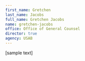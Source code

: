 ```yaml
---
first_name: Gretchen
last_name: Jacobs
full_name: Gretchen Jacobs
name: gretchen-jacobs
office: Office of General Counsel
director: true
agency: USAB
---
```

[sample text]